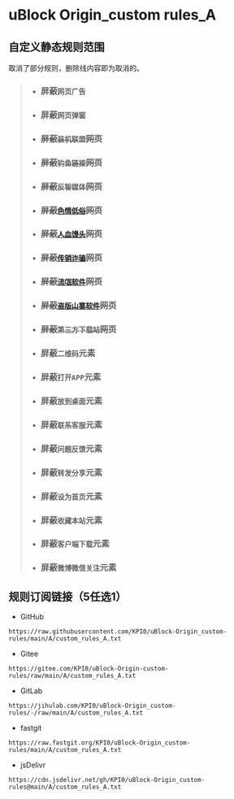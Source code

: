 # uBlock Origin_custom rules_A
## 自定义静态规则范围
取消了部分规则，删除线内容即为取消的。
> - ### 屏蔽`网页广告`
> - ### 屏蔽`网页弹窗`
> - ### ~~屏蔽`装机联盟`网页~~
> - ### ~~屏蔽`钓鱼链接`网页~~
> - ### ~~屏蔽`反智媒体`网页~~
> - ### ~~屏蔽[`色情低俗`](https://raw.githubusercontent.com/KPI0/uBlock-Origin_custom-rules/main/Website/sex)网页~~
> - ### ~~屏蔽[`人血馒头`](https://pic.rmb.bdstatic.com/bjh/d91b75b0d432edf76ce509248a3a568e.png)网页~~
> - ### ~~屏蔽[`传销诈骗`](https://pic.rmb.bdstatic.com/bjh/2db4ca2b7e7b6740667fe27fa06baa71.png)网页~~
> - ### ~~屏蔽[`流氓软件`](https://pic.rmb.bdstatic.com/bjh/6647ec104d7c02f09fa51988d86acec9.jpeg)网页~~
> - ### ~~屏蔽[`盗版山寨软件`](https://pic.rmb.bdstatic.com/bjh/2e17e4946d13125decf0f5152df8f082.png)网页~~
> - ### ~~屏蔽`第三方下载站`网页~~
> - ### 屏蔽`二维码`元素
> - ### 屏蔽`打开APP`元素
> - ### 屏蔽`放到桌面`元素
> - ### 屏蔽`联系客服`元素
> - ### 屏蔽`问题反馈`元素
> - ### 屏蔽`转发分享`元素
> - ### 屏蔽`设为首页`元素
> - ### 屏蔽`收藏本站`元素
> - ### 屏蔽`客户端下载`元素
> - ### 屏蔽`微博微信关注`元素
## 规则订阅链接（5任选1）

- GitHub
```
https://raw.githubusercontent.com/KPI0/uBlock-Origin_custom-rules/main/A/custom_rules_A.txt
```
- Gitee
```
https://gitee.com/KPI0/uBlock-Origin-custom-rules/raw/main/A/custom_rules_A.txt
```
- GitLab
```
https://jihulab.com/KPI0/uBlock-Origin_custom-rules/-/raw/main/A/custom_rules_A.txt
``` 
- fastgit
```
https://raw.fastgit.org/KPI0/uBlock-Origin_custom-rules/main/A/custom_rules_A.txt
```
- jsDelivr
```
https://cdn.jsdelivr.net/gh/KPI0/uBlock-Origin_custom-rules@main/A/custom_rules_A.txt
``` 
